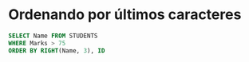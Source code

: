 # Ordenando por últimos caracteres

```sql
SELECT Name FROM STUDENTS
WHERE Marks > 75
ORDER BY RIGHT(Name, 3), ID

